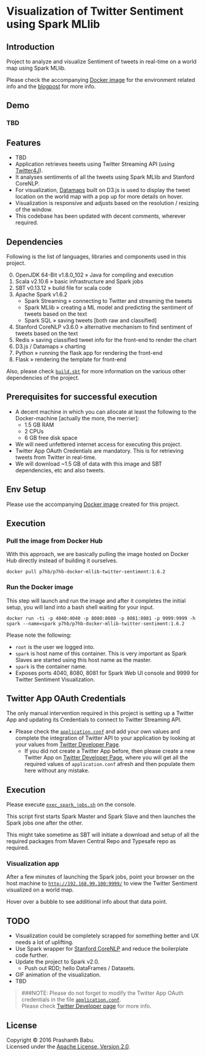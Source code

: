 # Visualization of Twitter Sentiment using Spark MLlib 

## Introduction
Project to analyze and visualize Sentiment of tweets in real-time on a world map using Spark MLlib.

Please check the accompanying [Docker image](https://github.com/P7h/p7hb-docker-mllib-twitter-sentiment) for the environment related info and the [blogpost](http://P7h.org) for more info.


## Demo
### TBD


## Features
* TBD
* Application retrieves tweets using Twitter Streaming API (using [Twitter4J](http://twitter4j.org)).<br>
* It analyses sentiments of all the tweets using Spark MLlib and Stanford CoreNLP.
* For visualization, [Datamaps](https://datamaps.github.io/) built on D3.js is used to display the tweet location on the world map with a pop up for more details on hover.
* Visualization is responsive and adjusts based on the resolution / resizing of the window.
* This codebase has been updated with decent comments, wherever required.


## Dependencies

Following is the list of languages, libraries and components used in this project.

0. OpenJDK 64-Bit v1.8.0_102 » Java for compiling and execution
1. Scala v2.10.6 » basic infrastructure and Spark jobs
2. SBT v0.13.12 » build file for scala code
3. Apache Spark v1.6.2
	* Spark Streaming » connecting to Twitter and streaming the tweets
	* Spark MLlib » creating a ML model and predicting the sentiment of tweets based on the text
	* Spark SQL » saving tweets [both raw and classified]
4. Stanford CoreNLP v3.6.0 » alternative mechanism to find sentiment of tweets based on the text
5. Redis » saving classified tweet info for the front-end to render the chart
6. D3.js / Datamaps » charting
7. Python » running the flask app for rendering the front-end
8. Flask » rendering the template for front-end

Also, please check [`build.sbt`](build.sbt) for more information on the various other dependencies of the project.<br>


## Prerequisites for successful execution

* A decent machine in which you can allocate at least the following to the Docker-machine [actually the more, the merrier]:
	* 1.5 GB RAM
	* 2 CPUs
	* 6 GB free disk space
* We will need unfettered internet access for executing this project.
* Twitter App OAuth Credentials are mandatory. This is for retrieving tweets from Twitter in real-time.
* We will download ~1.5 GB of data with this image and SBT dependencies, etc and also tweets.


## Env Setup
Please use the accompanying [Docker image](https://github.com/P7h/p7hb-docker-mllib-twitter-sentiment) created for this project.

## Execution
### Pull the image from Docker Hub
With this approach, we are basically pulling the image hosted on Docker Hub directly instead of building it ourselves.

    docker pull p7hb/p7hb-docker-mllib-twitter-sentiment:1.6.2


### Run the Docker image
This step will launch and run the image and after it completes the initial setup, you will land into a bash shell waiting for your input.

    docker run -ti -p 4040:4040 -p 8080:8080 -p 8081:8081 -p 9999:9999 -h spark --name=spark p7hb/p7hb-docker-mllib-twitter-sentiment:1.6.2

Please note the following:

 * `root` is the user we logged into.
 * `spark` is host name of this container. This is very important as Spark Slaves are started using this host name as the master.
 * `spark` is the container name.
 * Exposes ports 4040, 8080, 8081 for Spark Web UI console and 9999 for Twitter Sentiment Visualization.


## Twitter App OAuth Credentials
The only manual intervention required in this project is setting up a Twitter App and updating its Credentials to connect to Twitter Streaming API.

* Please check the [`application.conf`](src/main/resources/application.conf#L7-10) and add your own values and complete the integration of Twitter API to your application by looking at your values from [Twitter Developer Page](https://dev.twitter.com/apps).
	* If you did not create a Twitter App before, then please create a new Twitter App on [Twitter Developer Page](https://dev.twitter.com/apps), where you will get all the required values of `application.conf` afresh and then populate them here without any mistake.<br>


## Execution
Please execute [`exec_spark_jobs.sh`](exec_spark_jobs) on the console.

This script first starts Spark Master and Spark Slave and then launches the Spark jobs one after the other.

This might take sometime as SBT will initiate a download and setup of all the required packages from Maven Central Repo and Typesafe repo as required.


### Visualization app
After a few minutes of launching the Spark jobs, point your browser on the host machine to [`http://192.168.99.100:9999/`](http://192.168.99.100:9999/) to view the Twitter Sentiment visualized on a world map.

Hover over a bubble to see additional info about that data point.


## TODO
* Visualization could be completely scrapped for something better and UX needs a lot of uplifting.
* Use Spark wrapper for [Stanford CoreNLP](https://spark-packages.org/package/databricks/spark-corenlp) and reduce the boilerplate code further.
* Update the project to Spark v2.0.
	* Push out RDD; hello DataFrames / Datasets.
* GIF animation of the visualization.
* TBD


> ###NOTE:
Please do not forget to modify the Twitter App OAuth credentials in the file [`application.conf`](src/main/resources/application.conf#L7-10).<br>
Please check [Twitter Developer page](https://dev.twitter.com/apps) for more info. 


## License
Copyright &copy; 2016 Prashanth Babu.<br>
Licensed under the [Apache License, Version 2.0](LICENSE).
